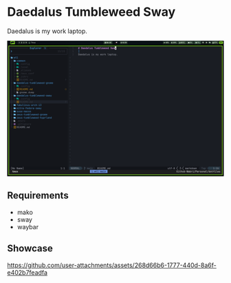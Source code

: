 # Daedalus Tumbleweed Sway

Daedalus is my work laptop.

![screenshot-tmux-ide](README.md.assets/screenshot-tmux-ide.png)

## Requirements

- mako
- sway
- waybar

## Showcase 

https://github.com/user-attachments/assets/268d66b6-1777-440d-8a6f-e402b7feadfa

